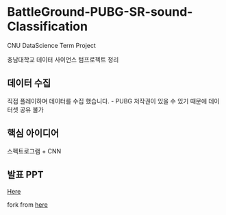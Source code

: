 # BattleGround-PUBG-SR-sound-Classification
CNU DataScience Term Project

충남대학교 데이터 사이언스 텀프로젝트 정리 

## 데이터 수집

직접 플레이하며 데이터를 수집 했습니다. - PUBG 저작권이 있을 수 있기 때문에 데이터셋 공유 불가

## 핵심 아이디어

스펙트로그램 + CNN

## 발표 PPT
[Here]()

fork from [here](https://github.com/kcs93023/KagglePractice/blob/master/Team_Blog/Kaggle_TeamBlog.ipynb)
